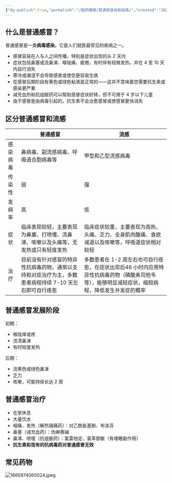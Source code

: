 ```yaml
---
{"dg-publish":true,"permalink":"/医药健康/普通感冒自助指南/","created":"2024-10-12T10:25:02.000+08:00","updated":"2024-10-12T10:25:02.000+08:00"}
---
```


## 什么是普通感冒？

普通感冒是一类**病毒感染**。它是人们就医最常见的疾病之一。  
- 感冒容易在人与人之间传播，特别是症状出现的头 2 天内  
- 症状包括鼻塞或流鼻涕、喉咙痛、疲倦，有时伴有轻微发热，并在 4 至 10 天内自行消失  
- 寒冷或潮湿不会导致感冒或使您更容易生病  
- 在感冒后期阶段有黄色或绿色粘液是正常的——这并不意味着您需要抗生素或感染更严重  
- 减充血剂和抗组胺药可以帮助感冒症状好转，但不可用于 4 岁以下儿童  
- 由于感冒是由病毒引起的，抗生素不会治愈感冒或使感冒更快消失
## 区分普通感冒和流感

|          | 普通感冒                                                     | 流感                                                         |
| -------- | ------------------------------------------------------------ | ------------------------------------------------------------ |
| 感染病毒 | 鼻病毒、副流感病毒、呼吸道合胞病毒等                         | 甲型和乙型流感病毒                                           |
| 传染性   | 弱                                                           | 强                                                           |
| 发病率   | 高                                                           | 低                                                           |
| 症状     | 临床表现较轻，主要表现为鼻塞、打喷嚏、流鼻涕、咳嗽以及头痛等，无发热或只有轻度发热 | 临床症状较重，主要表现为高热、头痛、乏力、全身肌肉酸痛、食欲减退以及咳嗽等，呼吸道症状相对较轻 |
| 治疗     | 目前没有针对感冒的特异性抗病毒药物，通常以支持和对症治疗为主，多数患者病程持续 7-10 天左右即可自行痊愈 | 多数患者在 1-2 周左右也可自行痊愈，在症状出现后48 小时内应用特异性抗病毒药物（磷酸奥司他韦等），能够明显减轻症状，缩短病程，降低发生并发症的概率 |

## 普通感冒发展阶段

初期：
- 喉咙痒或疼
- 流清鼻涕
- 有时轻度发热

后期：

- 流黄色或绿色鼻涕
- 乏力
- 咳嗽，可能持续长达 2 周

## 普通感冒治疗

- 在家休息
- 大量饮水
- 咽痛、发热（解热镇痛药）：对乙酰氨基酚、布洛芬
- 鼻塞（减充血药）：伪麻黄碱
- 鼻涕、喷嚏（抗组胺药）：氯雷他定、氯苯那敏（有嗜睡副作用）
- **抗生素和现有的抗病毒药对普通感冒无效**

## 常见药物

![1665974060024.jpeg](/img/user/%E9%99%84%E4%BB%B6/1665974060024.jpeg)